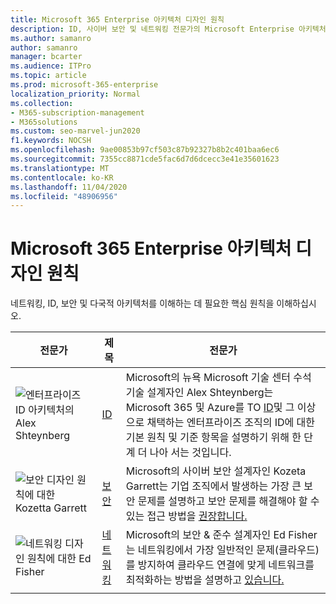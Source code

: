 ```yaml
---
title: Microsoft 365 Enterprise 아키텍처 디자인 원칙
description: ID, 사이버 보안 및 네트워킹 전문가의 Microsoft Enterprise 아키텍처에 대해 자세히 알아보세요.
ms.author: samanro
author: samanro
manager: bcarter
ms.audience: ITPro
ms.topic: article
ms.prod: microsoft-365-enterprise
localization_priority: Normal
ms.collection:
- M365-subscription-management
- M365solutions
ms.custom: seo-marvel-jun2020
f1.keywords: NOCSH
ms.openlocfilehash: 9ae00853b97cf503c87b92327b8b2c401baa6ec6
ms.sourcegitcommit: 7355cc8871cde5fac6d7d6dcecc3e41e35601623
ms.translationtype: MT
ms.contentlocale: ko-KR
ms.lasthandoff: 11/04/2020
ms.locfileid: "48906956"
---
```

# <a name="microsoft-365-enterprise-architecture-design-principles"></a>Microsoft 365 Enterprise 아키텍처 디자인 원칙

네트워킹, ID, 보안 및 다국적 아키텍처를 이해하는 데 필요한 핵심 원칙을 이해하십시오.

| 전문가 | 제목 | 전문가 |
|---------|---------|---------|
|![엔터프라이즈 ID 아키텍처의 Alex Shteynberg](../media/solutions-architecture-center/identity-and-beyond-alex-shteynberg.jpg)   |    [ID](identity-design-principles.md)     | Microsoft의 뉴욕 Microsoft 기술 센터 수석 기술 설계자인 Alex Shteynberg는 Microsoft 365 및 Azure를 TO [ID](identity-design-principles.md)및 그 이상으로 채택하는 엔터프라이즈 조직의 ID에 대한 기본 원칙 및 기준 항목을 설명하기 위해 한 단계 더 나아 서는 것입니다. |
| ![보안 디자인 원칙에 대한 Kozetta Garrett](../media/solutions-architecture-center/kozeta-garrett-security.jpg)   |     [보안](security-design-principles.md)    |  Microsoft의 사이버 보안 설계자인 Kozeta Garrett는 기업 조직에서 발생하는 가장 큰 보안 문제를 설명하고 보안 문제를 해결해야 할 수 있는 접근 방법을 [권장합니다.](security-design-principles.md)  |
| ![네트워킹 디자인 원칙에 대한 Ed Fisher](../media/solutions-architecture-center/ed-fisher-networking.jpg)    |       [네트워킹](networking-design-principles.md)  |   Microsoft의 보안 & 준수 설계자인 Ed Fisher는 네트워킹에서 가장 일반적인 문제(클라우드)를 방지하여 클라우드 연결에 맞게 네트워크를 최적화하는 방법을 설명하고 [있습니다.](networking-design-principles.md)       |
|    |         |         |
